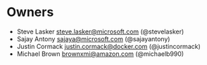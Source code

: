 # Owners

- Steve Lasker <steve.lasker@microsoft.com> (@stevelasker)
- Sajay Antony <sajaya@microsoft.com> (@sajayantony)
- Justin Cormack <justin.cormack@docker.com> (@justincormack)
- Michael Brown <brownxmi@amazon.com> (@michaelb990)
